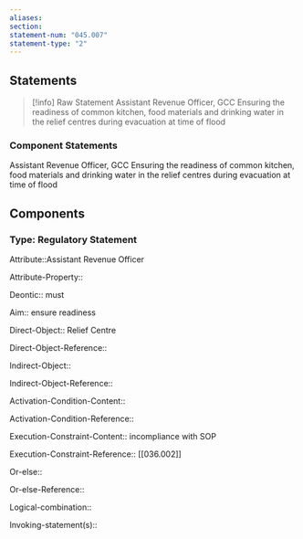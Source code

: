 ```yaml
---
aliases: 
section: 
statement-num: "045.007"
statement-type: "2"
---
```

## Statements 
> [!info] Raw Statement
> Assistant Revenue Officer, GCC Ensuring the readiness of common kitchen, food materials and drinking water in the relief centres during evacuation at time of flood  
> 

### Component Statements
Assistant Revenue Officer, GCC Ensuring the readiness of common kitchen, food materials and drinking water in the relief centres during evacuation at time of flood  
## Components
### Type: Regulatory Statement
Attribute::Assistant Revenue Officer 

Attribute-Property::


Deontic:: must


Aim:: ensure readiness


Direct-Object:: Relief Centre

Direct-Object-Reference:: 

Indirect-Object::

Indirect-Object-Reference:: 


Activation-Condition-Content::

Activation-Condition-Reference:: 


Execution-Constraint-Content:: incompliance with SOP

Execution-Constraint-Reference:: [[036.002]]


Or-else::

Or-else-Reference:: 


Logical-combination::


Invoking-statement(s)::
